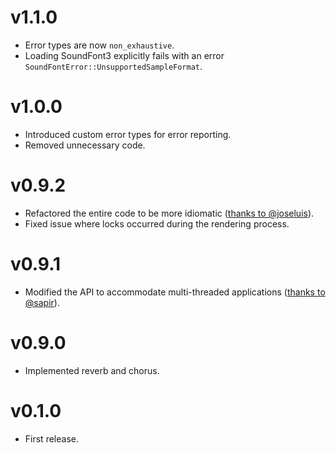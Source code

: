 # v1.1.0

- Error types are now `non_exhaustive`.
- Loading SoundFont3 explicitly fails with an error `SoundFontError::UnsupportedSampleFormat`.



# v1.0.0

- Introduced custom error types for error reporting.
- Removed unnecessary code.



# v0.9.2

- Refactored the entire code to be more idiomatic ([thanks to @joseluis](https://github.com/sinshu/rustysynth/pull/6)).
- Fixed issue where locks occurred during the rendering process.



# v0.9.1

- Modified the API to accommodate multi-threaded applications ([thanks to @sapir](https://github.com/sinshu/rustysynth/pull/5)).



# v0.9.0

- Implemented reverb and chorus.



# v0.1.0

- First release.
